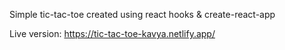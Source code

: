 Simple tic-tac-toe created using react hooks & create-react-app

Live version:
https://tic-tac-toe-kavya.netlify.app/
